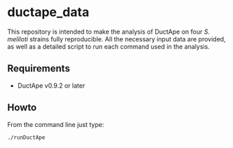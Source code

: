ductape_data
============

This repository is intended to make the analysis of DuctApe on four *S. meliloti* strains fully reproducible.
All the necessary input data are provided, as well as a detailed script to run each command used in the analysis.

Requirements
------------

* DuctApe v0.9.2 or later

Howto
-----

From the command line just type:

    ./runDuctApe
